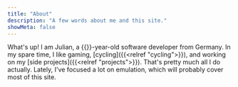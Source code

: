 ```yaml
---
title: "About"
description: "A few words about me and this site."
showMeta: false
---
```

What's up! I am Julian, a {{<age>}}-year-old software developer from Germany. In my spare time, I like gaming, [cycling]({{<relref "cycling">}}), and working on my [side projects]({{<relref "projects">}}). That's pretty much all I do actually. Lately, I've focused a lot on emulation, which will probably cover most of this site.
